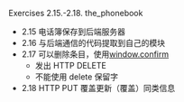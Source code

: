 
Exercises 2.15.-2.18. the_phonebook
* 2.15 电话簿保存到后端服务器
* 2.16 与后端通信的代码提取到自己的模块
* 2.17 可以删除条目，使用[window.confirm](https://developer.mozilla.org/en-us/docs/web/api/window/confirm)
    * 发出 HTTP DELETE 
    * 不能使用 delete 保留字
* 2.18 HTTP PUT 覆盖更新（覆盖）同类信息